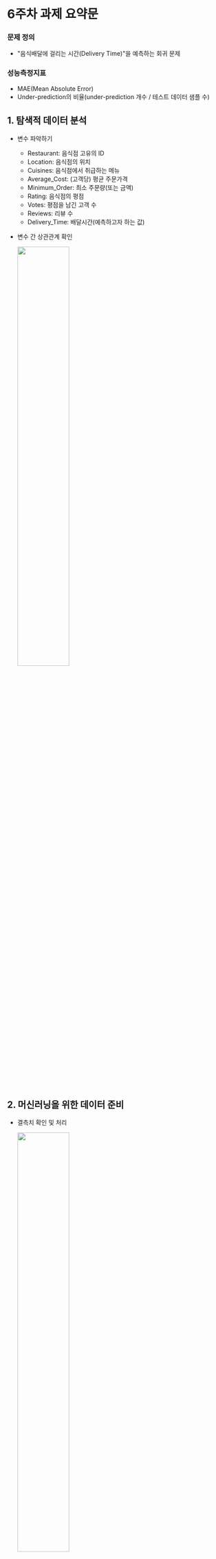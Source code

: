 # 6주차 과제 요약문

### 문제 정의
- "음식배달에 걸리는 시간(Delivery Time)"을 예측하는 회귀 문제

### 성능측정지표
- MAE(Mean Absolute Error)
- Under-prediction의 비율(under-prediction 개수 / 테스트 데이터 샘플 수)

## 1. 탐색적 데이터 분석
- 변수 파악하기
  - Restaurant: 음식점 고유의 ID
  - Location: 음식점의 위치
  - Cuisines: 음식점에서 취급하는 메뉴
  - Average_Cost: (고객당) 평균 주문가격
  - Minimum_Order: 최소 주문량(또는 금액)
  - Rating: 음식점의 평점
  - Votes: 평점을 남긴 고객 수
  - Reviews: 리뷰 수
  - Delivery_Time: 배달시간(예측하고자 하는 값)

- 변수 간 상관관계 확인 

  <image src=https://user-images.githubusercontent.com/46590618/120911321-83f82e80-c6c1-11eb-871a-7cebfc320e19.png width=50%>

## 2. 머신러닝을 위한 데이터 준비
  
- 결측치 확인 및 처리
  
  <image src=https://user-images.githubusercontent.com/46590618/120911435-75f6dd80-c6c2-11eb-80dd-c4b34c80d7b7.png width=50%>
    
  - sklearn의 `SimpleImputer`를 사용하여 중앙값으로 수치형 변수의 결측치를 채워주었다.
    
    ```python
    from sklearn.impute import SimpleImputer
    imputer = SimpleImputer(strategy="median")
      ```
- 새로운 변수 정의
  - ReviewRatio: 평점을 남긴 사람들 중 리뷰를 쓴 사람의 비율
    ```python
    dataset_tr['ReviewRatio'] = dataset_tr['Reviews'] / dataset_tr['Votes']
    ```
  - CuisinesNum: 음식점의 메뉴 개수
    ```python
    dataset_tr['CuisinesNum'] = dataset_tr['Cuisines'].apply(lambda x: len(x.split(', ')))
    ```
  - Area: Location을 더 큰 범주(주소의 가장 뒤에 나오는 도시 이름)로 분류
    ```python
    dataset_tr['Area'] = dataset_tr['Location'].apply(lambda x: x.split(',')[-1].strip())
    ```

## 3. 모델 학습
- 회귀 모델로는 `ExtraTreesRegressor`를 사용하였다.
- 변수 조합 실험
    - 수치형 변수들[AverageCost, MinimumOrder, Rating, Votes, Reviews, CuisinesNum, ReviewRatio]과 범주형 변수들[Area(One-hot encoded), Cuisines(get dummies seperated by comma)]의 여러 조합을 비교해보았다.   
    
       | 평가지표 | 모든 변수(129개 columns) 학습 | 수치형 변수들 + Area(One-hot encoded) 변수만 학습 | 수치형 변수들만 학습 |  
       | :--- | :---: | :---: | :---: |  
       | Mean MAE(10-fold CV) | 5.26 | 5.69 | 4.97 |  

    - 결과적으로 수치형 변수들만 학습한 모델의 MAE가 가장 작아서, 이 변수들만 가지고 모델을 학습시키기로 했다. 

- 모델 세부 튜닝
    - `GridSearchCV`를 이용하여 하이퍼파라미터 튜닝을 진행한 결과, `ExtraTreesRegressor(max_depth=30, n_estimators=150, random_state=42)`의 성능이 가장 좋았다. 
    
      ```python
      from sklearn.model_selection import GridSearchCV

      param_grid = {'n_estimators': [50, 100, 150], 
                    'min_samples_leaf': [1, 2, 3],
                    'min_samples_split': [2, 5, 10],
                    'max_depth': [30, 50, 100, None]}

      et_reg = ExtraTreesRegressor(random_state=42)

      grid_search = GridSearchCV(et_reg, param_grid, cv=5,
                                 scoring='neg_mean_absolute_error',
                                 return_train_score=True)
      grid_search.fit(X_train[num_attribs], Y_train)

      grid_search.best_estimator_
      # ExtraTreesRegressor(max_depth=30, n_estimators=150, random_state=42)
      ```

## 4. 모델 평가
- 테스트셋으로 최종 모델의 성능 평가
    - MAE: 9.12
      ```python
      pred = et_tuned.predict(X_test[num_attribs])
      
      from sklearn.metrics import mean_absolute_error
      mean_absolute_error(Y_test, pred)
      # 9.115545884014619
      ```
    - Under-prediction 비율: 0.23
      ```python
      def get_under_pred_ratio(pred, labels):
      cnt = 0
      for i, j in zip(pred, labels):
          if i < j:
              cnt += 1
      return cnt / len(labels)
                   
      get_under_pred_ratio(pred, Y_test)
      # 0.23253717890941866             
      ```
    
